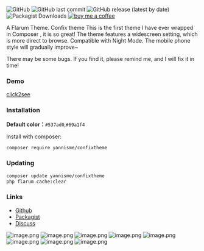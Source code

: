 ![GitHub](https://img.shields.io/github/license/yannisme/flarum-confix-theme?style=flat-square) ![GitHub last commit](https://img.shields.io/github/last-commit/yannisme/flarum-confix-theme?style=flat-square) ![GitHub release (latest by date)](https://img.shields.io/github/v/release/yannisme/flarum-confix-theme?style=flat-square) ![Packagist Downloads](https://img.shields.io/packagist/dt/yannisme/confixtheme?style=flat-square) [![buy me a coffee](https://img.shields.io/badge/donate-buy%20me%20a%20coffee-yellow?label=Donate&style=flat-square)](https://paypal.me/toyannis?country.x=C2&locale.x=zh_XC)

A Flarum Theme. Confix theme
This is the first theme I have ever wrapped in Composer , it is so great!
The theme features a widescreen setting, which is more direct to browse. Compatible with Night Mode. The mobile phone style will gradually improve~

There may be some bugs. If you find it, please remind me, and I will fix it in time!



### Demo

[click2see](https://yannisme.com/)

### Installation
**Default color：**`#537ad0`,`#69a1f4`

Install with composer:
```sh
composer require yannisme/confixtheme
```

### Updating

```sh
composer update yannisme/confixtheme
php flarum cache:clear
```

### Links

- [Github](https://github.com/yannisme/flarum-confix-theme)
- [Packagist](https://packagist.org/packages/yannisme/confixtheme)
- [Discuss](https://discuss.flarum.org/d/27987-confix-theme)
  
![image.png](https://s2.loli.net/2022/01/09/GDClX5utFqB9Uv1.png)
![image.png](https://s2.loli.net/2022/01/09/5LJQcB9wpDZbukV.png)
![image.png](https://s2.loli.net/2022/01/09/Jcwm78sMGPrpBd1.png)
![image.png](https://s2.loli.net/2022/01/09/WIsl1CkGwDNnKyd.png)
![image.png](https://s2.loli.net/2022/01/09/1qUhLtnSWRA69eM.png)
![image.png](https://s2.loli.net/2022/01/09/oLpmB1KHMgGTDuS.png)
![image.png](https://s2.loli.net/2022/01/09/VS5y6WRHTZzJwOP.png)
![image.png](https://s2.loli.net/2022/01/09/rny3Vqjb8aU97HL.png)


